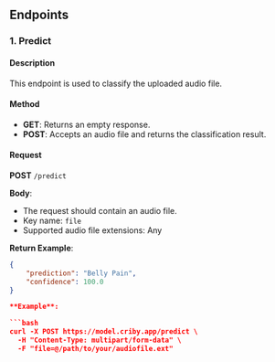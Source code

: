 
## Endpoints

### 1. Predict

#### Description

This endpoint is used to classify the uploaded audio file.

#### Method

- **GET**: Returns an empty response.
- **POST**: Accepts an audio file and returns the classification result.

#### Request

**POST** `/predict`

**Body**:
- The request should contain an audio file.
- Key name: `file`
- Supported audio file extensions: Any

**Return Example**:
```json
{
    "prediction": "Belly Pain",
    "confidence": 100.0
}

**Example**:

```bash
curl -X POST https://model.criby.app/predict \
  -H "Content-Type: multipart/form-data" \
  -F "file=@/path/to/your/audiofile.ext"
